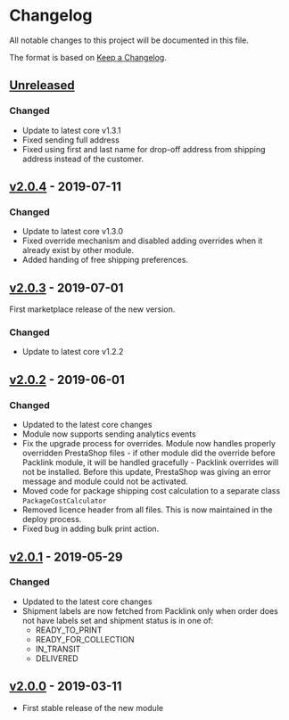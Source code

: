 # Changelog
All notable changes to this project will be documented in this file.

The format is based on [Keep a Changelog](http://keepachangelog.com/en/1.0.0/).

## [Unreleased](https://github.com/logeecom/pl_prestashop_module/compare/master...dev)
### Changed
- Update to latest core v1.3.1
- Fixed sending full address 
- Fixed using first and last name for drop-off address from shipping address instead of the customer.

## [v2.0.4](https://github.com/logeecom/pl_prestashop_module/compare/v2.0.4...v2.0.3) - 2019-07-11
### Changed
- Update to latest core v1.3.0
- Fixed override mechanism and disabled adding overrides when it already exist by other module.
- Added handing of free shipping preferences.

## [v2.0.3](https://github.com/logeecom/pl_prestashop_module/compare/v2.0.3...v2.0.2) - 2019-07-01
First marketplace release of the new version.

### Changed
- Update to latest core v1.2.2

## [v2.0.2](https://github.com/logeecom/pl_prestashop_module/compare/v2.0.2...v2.0.1) - 2019-06-01
### Changed
- Updated to the latest core changes
- Module now supports sending analytics events
- Fix the upgrade process for overrides. Module now handles properly overridden 
PrestaShop files - if other module did the override before Packlink module, it will 
be handled gracefully - Packlink overrides will not be installed. Before this update,
PrestaShop was giving an error message and module could not be activated.
- Moved code for package shipping cost calculation to a separate class `PackageCostCalculator`
- Removed licence header from all files. This is now maintained in the deploy process.
- Fixed bug in adding bulk print action.

## [v2.0.1](https://github.com/logeecom/pl_prestashop_module/compare/v2.0.1...v2.0.0) - 2019-05-29
### Changed
- Updated to the latest core changes
- Shipment labels are now fetched from Packlink only when order does not have labels set 
and shipment status is in one of:
    * READY_TO_PRINT
    * READY_FOR_COLLECTION
    * IN_TRANSIT
    * DELIVERED

## [v2.0.0](https://github.com/logeecom/pl_prestashop_module/tree/v2.0.0) - 2019-03-11
- First stable release of the new module
